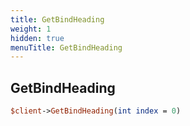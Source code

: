 ```yaml
---
title: GetBindHeading
weight: 1
hidden: true
menuTitle: GetBindHeading
---
```

## GetBindHeading
```perl
$client->GetBindHeading(int index = 0)
```